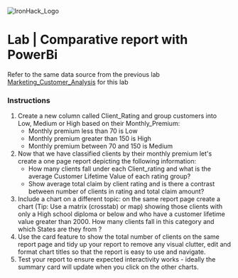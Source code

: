 ![IronHack_Logo](https://user-images.githubusercontent.com/92721547/180667578-7208994e-3fdf-4006-8481-d0723b917662.png)

# Lab | Comparative report with PowerBi

Refer to the same data source from the previous lab [Marketing_Customer_Analysis](https://github.com/student-IH-labs-and-stuff/lab_comparative_powerbi/tree/main/files_for_lab) for this lab

### Instructions

1. Create a new column called Client_Rating and group customers into Low, Medium or High based on their Monthly_Premium: 
    - Monthly premium less than 70 is Low 
    - Monthly premium greater than 150 is High 
    - Monthly premium between 70 and 150 is Medium 
2. Now that we have classified clients by their monthly premium let's create a one page report depicting the following information: 
    - How many clients fall under each Client_rating and what is the average Customer Lifetime Value of each rating group? 
    - Show average total claim by client rating and is there a contrast between number of clients in rating and total claim amount? 
3. Include a chart on a different topic: on the same report page create a chart (Tip: Use a matrix (crosstab) or map) showing those clients with only a High school diploma or below and who have a customer lifetime value greater than 2000. How many clients fall in this category and which States are they from ? 
4. Use the card feature to show the total number of clients on the same report page and tidy up your report to remove any visual clutter,  edit and format chart titles so that the report is easy to use and navigate. 
5. Test your report to ensure expected interactivity works - ideally the summary card will update when you click on the other charts. 

